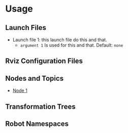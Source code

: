 # Usage

## Launch Files

* Launch file 1: this launch file do this and that.
  * ```argument 1``` Is used for this and that. Default: ```none```

## Rviz Configuration Files

## Nodes and Topics

- [Node 1](node_1.md)

## Transformation Trees

## Robot Namespaces